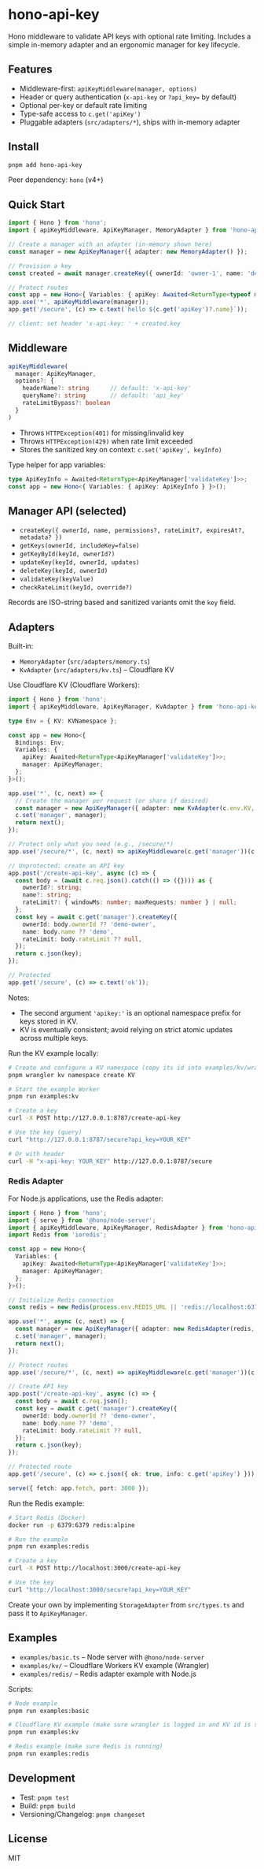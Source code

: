 # hono-api-key

Hono middleware to validate API keys with optional rate limiting. Includes a simple in-memory adapter and an ergonomic manager for key lifecycle.

## Features

- Middleware-first: `apiKeyMiddleware(manager, options)`
- Header or query authentication (`x-api-key` or `?api_key=` by default)
- Optional per-key or default rate limiting
- Type-safe access to `c.get('apiKey')`
- Pluggable adapters (`src/adapters/*`), ships with in-memory adapter

## Install

```bash
pnpm add hono-api-key
```

Peer dependency: `hono` (v4+)

## Quick Start

```ts
import { Hono } from 'hono';
import { apiKeyMiddleware, ApiKeyManager, MemoryAdapter } from 'hono-api-key';

// Create a manager with an adapter (in-memory shown here)
const manager = new ApiKeyManager({ adapter: new MemoryAdapter() });

// Provision a key
const created = await manager.createKey({ ownerId: 'owner-1', name: 'demo' });

// Protect routes
const app = new Hono<{ Variables: { apiKey: Awaited<ReturnType<typeof manager.validateKey>> } }>();
app.use('*', apiKeyMiddleware(manager));
app.get('/secure', (c) => c.text(`hello ${c.get('apiKey')?.name}`));

// client: set header 'x-api-key: ' + created.key
```

## Middleware

```ts
apiKeyMiddleware(
  manager: ApiKeyManager,
  options?: {
    headerName?: string      // default: 'x-api-key'
    queryName?: string       // default: 'api_key'
    rateLimitBypass?: boolean
  }
)
```

- Throws `HTTPException(401)` for missing/invalid key
- Throws `HTTPException(429)` when rate limit exceeded
- Stores the sanitized key on context: `c.set('apiKey', keyInfo)`

Type helper for app variables:

```ts
type ApiKeyInfo = Awaited<ReturnType<ApiKeyManager['validateKey']>>;
const app = new Hono<{ Variables: { apiKey: ApiKeyInfo } }>();
```

## Manager API (selected)

- `createKey({ ownerId, name, permissions?, rateLimit?, expiresAt?, metadata? })`
- `getKeys(ownerId, includeKey=false)`
- `getKeyById(keyId, ownerId?)`
- `updateKey(keyId, ownerId, updates)`
- `deleteKey(keyId, ownerId)`
- `validateKey(keyValue)`
- `checkRateLimit(keyId, override?)`

Records are ISO-string based and sanitized variants omit the `key` field.

## Adapters

Built-in:

- `MemoryAdapter` (`src/adapters/memory.ts`)
- `KvAdapter` (`src/adapters/kv.ts`) – Cloudflare KV

Use Cloudflare KV (Cloudflare Workers):

```ts
import { Hono } from 'hono';
import { apiKeyMiddleware, ApiKeyManager, KvAdapter } from 'hono-api-key';

type Env = { KV: KVNamespace };

const app = new Hono<{
  Bindings: Env;
  Variables: {
    apiKey: Awaited<ReturnType<ApiKeyManager['validateKey']>>;
    manager: ApiKeyManager;
  };
}>();

app.use('*', (c, next) => {
  // Create the manager per request (or share if desired)
  const manager = new ApiKeyManager({ adapter: new KvAdapter(c.env.KV, 'apikey:') });
  c.set('manager', manager);
  return next();
});

// Protect only what you need (e.g., /secure/*)
app.use('/secure/*', (c, next) => apiKeyMiddleware(c.get('manager'))(c, next));

// Unprotected: create an API key
app.post('/create-api-key', async (c) => {
  const body = (await c.req.json().catch(() => ({}))) as {
    ownerId?: string;
    name?: string;
    rateLimit?: { windowMs: number; maxRequests: number } | null;
  };
  const key = await c.get('manager').createKey({
    ownerId: body.ownerId ?? 'demo-owner',
    name: body.name ?? 'demo',
    rateLimit: body.rateLimit ?? null,
  });
  return c.json(key);
});

// Protected
app.get('/secure', (c) => c.text('ok'));
```

Notes:

- The second argument `'apikey:'` is an optional namespace prefix for keys stored in KV.
- KV is eventually consistent; avoid relying on strict atomic updates across multiple keys.

Run the KV example locally:

```bash
# Create and configure a KV namespace (copy its id into examples/kv/wrangler.jsonc)
pnpm wrangler kv namespace create KV

# Start the example Worker
pnpm run examples:kv

# Create a key
curl -X POST http://127.0.0.1:8787/create-api-key

# Use the key (query)
curl "http://127.0.0.1:8787/secure?api_key=YOUR_KEY"

# Or with header
curl -H "x-api-key: YOUR_KEY" http://127.0.0.1:8787/secure
```

### Redis Adapter

For Node.js applications, use the Redis adapter:

```typescript
import { Hono } from 'hono';
import { serve } from '@hono/node-server';
import { apiKeyMiddleware, ApiKeyManager, RedisAdapter } from 'hono-api-key';
import Redis from 'ioredis';

const app = new Hono<{
  Variables: {
    apiKey: Awaited<ReturnType<ApiKeyManager['validateKey']>>;
    manager: ApiKeyManager;
  };
}>();

// Initialize Redis connection
const redis = new Redis(process.env.REDIS_URL || 'redis://localhost:6379');

app.use('*', async (c, next) => {
  const manager = new ApiKeyManager({ adapter: new RedisAdapter(redis, 'apikey:') });
  c.set('manager', manager);
  return next();
});

// Protect routes
app.use('/secure/*', (c, next) => apiKeyMiddleware(c.get('manager'))(c, next));

// Create API key
app.post('/create-api-key', async (c) => {
  const body = await c.req.json();
  const key = await c.get('manager').createKey({
    ownerId: body.ownerId ?? 'demo-owner',
    name: body.name ?? 'demo',
    rateLimit: body.rateLimit ?? null,
  });
  return c.json(key);
});

// Protected route
app.get('/secure', (c) => c.json({ ok: true, info: c.get('apiKey') }));

serve({ fetch: app.fetch, port: 3000 });
```

Run the Redis example:

```bash
# Start Redis (Docker)
docker run -p 6379:6379 redis:alpine

# Run the example
pnpm run examples:redis

# Create a key
curl -X POST http://localhost:3000/create-api-key

# Use the key
curl "http://localhost:3000/secure?api_key=YOUR_KEY"
```

Create your own by implementing `StorageAdapter` from `src/types.ts` and pass it to `ApiKeyManager`.

## Examples

- `examples/basic.ts` – Node server with `@hono/node-server`
- `examples/kv/` – Cloudflare Workers KV example (Wrangler)
- `examples/redis/` – Redis adapter example with Node.js

Scripts:

```bash
# Node example
pnpm run examples:basic

# Cloudflare KV example (make sure wrangler is logged in and KV id is set)
pnpm run examples:kv

# Redis example (make sure Redis is running)
pnpm run examples:redis
```

## Development

- Test: `pnpm test`
- Build: `pnpm build`
- Versioning/Changelog: `pnpm changeset`

## License

MIT
